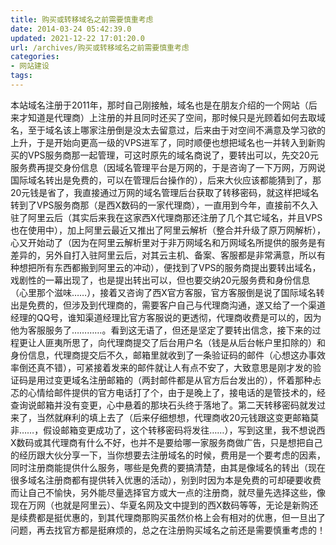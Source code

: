 ```yaml
---
title: 购买或转移域名之前需要慎重考虑
date: 2014-03-24 05:42:39.0
updated: 2021-12-22 17:01:20.0
url: /archives/购买或转移域名之前需要慎重考虑
categories: 
- 网站建设
tags: 
---
```


本站域名注册于2011年，那时自己刚接触，域名也是在朋友介绍的一个网站（后来才知道是代理商）上注册的并且同时还买了空间，那时候只是光顾着如何去取域名，至于域名该上哪家注册倒是没太去留意过，后来由于对空间不满意及学习欲的上升，于是开始向更高一级的VPS进军了，同时顺便也想把域名也一并转入到新购买的VPS服务商那一起管理，可这时原先的域名商说了，要转出可以，先交20元服务费再提交身份信息（因域名管理平台是万网的，于是咨询了一下万网，万网说国际域名转出是免费的，可以在管理后台操作的），后来大伙应该都能猜到了，那20元钱是省了，我直接通过万网的域名管理后台获取了转移密码，就这样把域名转到了VPS服务商那（是西X数码的一家代理商），一直用到今年，直接前不久入驻了阿里云后（其实后来我在这家西X代理商那还注册了几个其它域名，并且VPS也在使用中），加上阿里云最近又推出了阿里云解析（整合并升级了原万网解析），心又开始动了（因为在阿里云解析里对于非万网域名和万网域名所提供的服务是有差异的，另外自打入驻阿里云后，对其云主机、备案、客服都是非常满意，所以有种想把所有东西都搬到阿里云的冲动），便找到了VPS的服务商提出要转出域名，戏剧性的一幕出现了，也是提出转出可以，但也要交纳20元服务费和身份信息（心里那个滋味……），接着又咨询了西X官方客服，官方客服倒是说了国际域名转出是免费的，但涉及到代理商的，需要客户自己与代理商沟通，遂又给了一个渠道经理的QQ号，谁知渠道经理比官方客服说的更透彻，代理商收费是可以的，因为他为客服服务了…………。看到这无语了，但还是坚定了要转出信念，接下来的过程更让人匪夷所思了，向代理商提交了后台用户名（钱是从后台帐户里扣除的）和身份信息，代理商提交后不久，邮箱里就收到了一条验证码的邮件（心想这办事效率倒还真不错），可紧接着发来的邮件就让人有点不安了，大致意思是刚才发的验证码是用过变更域名注册邮箱的（两封邮件都是从官方后台发出的），怀着那种忐忑的心情给邮件提供的官方电话打了个，由于是晚上了，接电话的是管技术的，经查询说邮箱并没有变更，心中悬着的那块石头终于落地了。第二天转移密码就发过来了，当然就麻利的填上去了（后来仔细想想，代理商收20元钱跟这变更邮箱莫非……，假设邮箱变更成功了，这个转移密码将发往……），写到这里，我不想说西X数码或其代理商有什么不好，也并不是要给哪一家服务商做广告，只是想把自己的经历跟大伙分享一下，当你想要去注册域名的时候，费用是一个要考虑的因素，同时注册商能提供什么服务，哪些是免费的要搞清楚，由其是像域名的转出（现在很多域名注册商都有提供转入优惠的活动），别到时因为本是免费的可却硬要收费而让自己不愉快，另外能尽量选择官方或大一点的注册商，就尽量先选择这些，像现在万网（也就是阿里云）、华夏名网及文中提到的西X数码等等，无论是新购还是续费都是挺优惠的，到其代理商那购买虽然价格上会有相对的优惠，但一旦出了问题，再去找官方都是挺麻烦的，总之在注册购买域名之前还是需要慎重考虑的！
